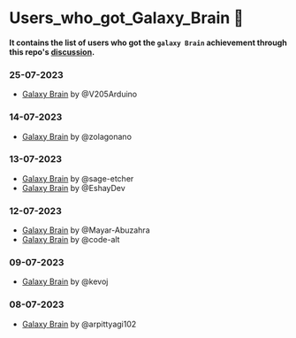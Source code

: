 # Users_who_got_Galaxy_Brain 🧠
**It contains the list of users who got the `galaxy Brain` achievement through this repo's [discussion](https://github.com/Sriansh-raj/GitHub-Achievements/discussions/18).**
### 25-07-2023
- [Galaxy Brain](https://github.com/V205Arduino?tab=achievements&achievement=galaxy-brain) by @V205Arduino

### 14-07-2023
- [Galaxy Brain](https://github.com/users/zolagonano/achievements/galaxy-brain) by @zolagonano
  
### 13-07-2023
- [Galaxy Brain](https://github.com/users/sage-etcher/achievements/galaxy-brain) by @sage-etcher
- [Galaxy Brain](https://github.com/users/EshayDev/achievements/galaxy-brain) by @EshayDev

### 12-07-2023
- [Galaxy Brain](https://github.com/Mayar-Abuzahra?achievement=galaxy-brain&tab=achievements) by @Mayar-Abuzahra
- [Galaxy Brain](https://github.com/code-alt?achievement=galaxy-brain&tab=achievements) by @code-alt

### 09-07-2023
- [Galaxy Brain](https://github.com/kevoj?achievement=galaxy-brain&tab=achievements) by @kevoj

### 08-07-2023
- [Galaxy Brain](https://github.com/arpittyagi102?achievement=galaxy-brain&tab=achievements) by @arpittyagi102


